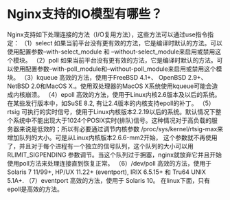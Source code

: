 # Nginx支持的IO模型有哪些？

Nginx支持如下处理连接的方法（I/O复用方法），这些方法可以通过use指令指定：
（1）select 如果当前平台没有更有效的方法，它是编译时默认的方法。可以使用配置参数–with-select_module 和 –without-select_module来启用或禁用这个模块。
（2）poll 如果当前平台没有更有效的方法，它是编译时默认的方法。可以使用配置参数–with-poll_module和–without-poll_module来启用或禁用这个模块。
（3）kqueue 高效的方法，使用于FreeBSD 4.1+、 OpenBSD 2.9+、NetBSD 2.0和MacOS X.。使用双处理器的MacOS X系统使用kqueue可能会造成内核崩溃。
（4）epoll 高效的方法，使用于Linux内核2.6版本及以后的系统。在某些发行版本中，如SuSE 8.2, 有让2.4版本的内核支持epoll的补丁。
（5）rtsig 可执行的实时信号，使用于Linux内核版本2.2.19以后的系统。默认情况下整个系统中不能出现大于1024个POSIX实时(排队)信号。这种情况对于高负载的服务器来说是低效的；所以有必要通过调节内核参数 /proc/sys/kernel/rtsig-max来增加队列的大小。可是从Linux内核版本2.6.6-mm2开始， 这个参数就不再使用了，并且对于每个进程有一个独立的信号队列，这个队列的大小可以用 RLIMIT_SIGPENDING 参数调节。当这个队列过于拥塞，nginx就放弃它并且开始使用poll方法来处理连接直到恢复正常。
（6）/dev/poll 高效的方法，使用于 Solaris 7 11/99+, HP/UX 11.22+ (eventport), IRIX 6.5.15+ 和 Tru64 UNIX 5.1A+.
（7）eventport 高效的方法，使用于 Solaris 10。
在linux下面，只有epoll是高效的方法。